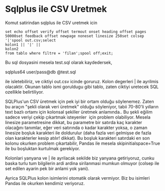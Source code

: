 # Sqlplus ile CSV Uretmek

Komut satirindan sqlplus ile CSV uretmek icin

```
set echo offset verify offset termout onset heading offset pages 50000set feedback offset newpage noneset linesize 250set colsep '|'spool out.csv;select 
kolon1 || '|' ||
kolon2 
from tablo where filtre = 'filan';spool off;exit;
```

Bu sql dosyasini mesela test.sql olarak kaydedersek,

sqlplus64 user/pass@db @test.sql

ile isletebiliriz, ve ciktiyi out.csv icinde goruruz. Kolon degerleri
| ile ayrilmis olacaktir. Okunan tablo ismi goruldugu gibi tablo,
zaten ciktiyi uretecek SQL ozellikle belirtiliyor.

SQLPlus'un CSV üretmek için pek iyi bir ortam olduğu söylenemez. Zaten
bu araçın "şekli olarak veri üretmek" olduğu söyleniyor, tabii
70-80'li yılların text bazlı ortamı için kolonsal şekiller üretmek
anlamında.. Bu şekli eğilim sadece veriyi çekip çıkartmak isteyenler 
için problem olabiliyor. Mesela linesize parametresine dikkat, bu
parametre bir satırda kaç karakter olacağını tanımlar, eğer veri
satırında o kadar karakter yoksa, o zaman linesize boşluk karakteri
ile doldurulur (daha fazla veri gelmişse de fazla olan karakterler
kesip atılır! dikkat). Bu boşluk karakteri satırdaki en son kolonu
okurken problem çıkartabilir, Pandas ile mesela skipinitialspace=True
ile bu boşluktan kurtulmak gerekiyor.

Kolonlari yanyana ve | ile ayrilacak sekilde biz yanyana getiriyoruz,
cunku baska turlu tum bilgilerin ardi ardina sirilanmasi mumkun
olmuyor (colsep ile set edilen ayarin pek bir anlami yok yani).

Ayrica SQLPlus kolon isimlerini otomatik olarak vermiyor. Biz bu
isimleri Pandas ile okurken kendimiz veriyoruz.

